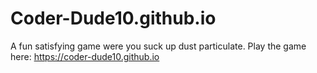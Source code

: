 # Coder-Dude10.github.io
A fun satisfying game were you suck up dust particulate.
Play the game here: https://coder-dude10.github.io
